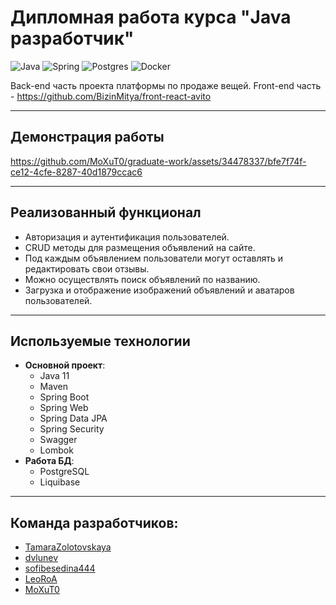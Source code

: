 # Дипломная работа курса "Java разработчик"

![Java](https://img.shields.io/badge/java-%23ED8B00.svg?style=for-the-badge&logo=openjdk&logoColor=white) ![Spring](https://img.shields.io/badge/spring-%236DB33F.svg?style=for-the-badge&logo=spring&logoColor=white) ![Postgres](https://img.shields.io/badge/postgres-%23316192.svg?style=for-the-badge&logo=postgresql&logoColor=white) ![Docker](https://img.shields.io/badge/docker-%230db7ed.svg?style=for-the-badge&logo=docker&logoColor=white)

Back-end часть проекта платформы по продаже вещей. Front-end часть - https://github.com/BizinMitya/front-react-avito

---

## Демонстрация работы

https://github.com/MoXuT0/graduate-work/assets/34478337/bfe7f74f-ce12-4cfe-8287-40d1879ccac6

---

## Реализованный функционал

* Авторизация и аутентификация пользователей.
* CRUD методы для размещения объявлений на сайте.
* Под каждым объявлением пользователи могут оставлять и редактировать свои отзывы.
* Можно осуществлять поиск объявлений по названию.
* Загрузка и отображение изображений объявлений и аватаров пользователей.

---

## Используемые технологии 

* **Основной проект**:
    - Java 11
    - Maven
    - Spring Boot
    - Spring Web
    - Spring Data JPA
    - Spring Security
    - Swagger
    - Lombok
* **Работа БД**:
    - PostgreSQL
    - Liquibase

---

## Команда разработчиков: <br>
- [TamaraZolotovskaya](https://github.com/TamaraZolotovskaya)<br>
- [dvlunev](https://github.com/dvlunev)<br>
- [sofibesedina444](https://github.com/sofibesedina444)<br>
- [LeoRoA](https://github.com/LeoRoA)<br>
- [MoXuT0](https://github.com/MoXuT0)<br>
